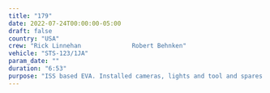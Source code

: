 ```yaml
---
title: "179"
date: 2022-07-24T00:00:00-05:00
draft: false
country: "USA"
crew: "Rick Linnehan              Robert Behnken"
vehicle: "STS-123/1JA"
param_date: ""
duration: "6:53"
purpose: "ISS based EVA. Installed cameras, lights and tool and spares holders on SPDM.  Removed all but a few blankets from SPDM.  Readied SPDM's spacelab pallet for return via Shuttle.  Transferred spares from Shuttle to ISS (robotic yaw joint, 2 DCSU).  Installed experiment pallet on Columbus.  Unable to install MISSE experiments on pallet due to blocked pip pin hole."
---
```

